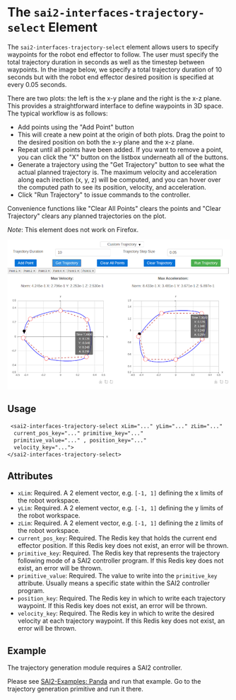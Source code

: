 The `sai2-interfaces-trajectory-select` Element
===============================================
The `sai2-interfaces-trajectory-select` element allows users to specify 
waypoints for the robot end effector to follow. The user must specify the total 
trajectory duration in seconds as well as the timestep between waypoints. In the
 image below, we specify a total trajectory duration of 10 seconds but with the 
 robot end effector desired position is specified at every 0.05 seconds.

There are two plots: the left is the x-y plane and the right is the x-z plane. 
This provides a straightforward interface to define waypoints in 3D space. The 
typical workflow is as follows:

* Add points using the "Add Point" button
* This will create a new point at the origin of both plots. Drag the point to 
the desired position on both the x-y plane and the x-z plane.
* Repeat until all points have been added. If you want to remove a point, you 
can click the "X" button on the listbox underneath all of the buttons.
* Generate a trajectory using the "Get Trajectory" button to see what the actual
 planned trajectory is. The maximum velocity and acceleration along each 
 irection (x, y, z) will be computed, and you can hover over the computed path 
 to see its position, velocity, and acceleration.
* Click "Run Trajectory" to issue commands to the controller.

Convenience functions like "Clear All Points" clears the points and 
"Clear Trajectory" clears any planned trajectories on the plot.

*Note*: This element does not work on Firefox.

![trajectory select](trajectoryselect.png)

## Usage
```
 <sai2-interfaces-trajectory-select xLim="..." yLim="..." zLim="..."
  current_pos_key="..." primitive_key="..."
  primitive_value="..." , position_key="..."
  velocity_key="...">
</sai2-interfaces-trajectory-select>
```

## Attributes
* `xLim`: Required. A 2 element vector, e.g. `[-1, 1]` defining the x limits of 
the robot workspace.
* `yLim`: Required. A 2 element vector, e.g. `[-1, 1]` defining the y limits of 
the robot workspace.
* `zLim`: Required. A 2 element vector, e.g. `[-1, 1]` defining the z limits of 
the robot workspace.
* `current_pos_key`: Required. The Redis key that holds the current end effector
position. If this Redis key does not exist, an error will be thrown.
* `primitive_key`: Required. The Redis key that represents the trajectory 
following mode of a SAI2 controller program. If this Redis key does not exist, 
an error will be thrown.
* `primitive_value`: Required. The value to write into the `primitive_key` 
attribute. Usually means a specific state within the SAI2 controller program.
* `position_key`: Required. The Redis key in which to write each trajectory 
waypoint. If this Redis key does not exist, an error will be thrown.
* `velocity_key`: Required. The Redis key in which to write the desired velocity
at each trajectory waypoint. If this Redis key does not exist, an error will 
be thrown.

## Example
The trajectory generation module requires a SAI2 controller.

Please see [SAI2-Examples: Panda](https://github.com/manips-sai-org/sai2-examples/tree/master/02-redundant_arm) 
and run that example.
Go to the trajectory generation primitive and run it there.
